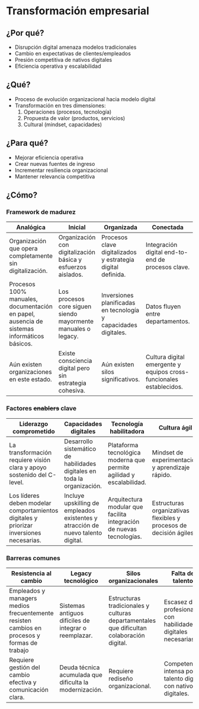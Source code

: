 # Transformación empresarial

## ¿Por qué?

- Disrupción digital amenaza modelos tradicionales
- Cambio en expectativas de clientes/empleados
- Presión competitiva de nativos digitales
- Eficiencia operativa y escalabilidad

## ¿Qué?

- Proceso de evolución organizacional hacia modelo digital
- Transformación en tres dimensiones:
  1. Operaciones (procesos, tecnología)
  1. Propuesta de valor (productos, servicios)
  1. Cultural (mindset, capacidades)

## ¿Para qué?

- Mejorar eficiencia operativa
- Crear nuevas fuentes de ingreso
- Incrementar resiliencia organizacional
- Mantener relevancia competitiva

## ¿Cómo?

### Framework de madurez

|Analógica|Inicial|Organizada|Conectada|Inteligente|Optimizada|
|-|-|-|-|-|-|
|Organización que opera completamente sin digitalización.|Organización con digitalización básica y esfuerzos aislados.|Procesos clave digitalizados y estrategia digital definida.|Integración digital end-to-end de procesos clave.|Decisiones basadas en datos en tiempo real.|Organización digital nativa que innova continuamente.|
|Procesos 100% manuales, documentación en papel, ausencia de sistemas informáticos básicos. |Los procesos core siguen siendo mayormente manuales o legacy.|Inversiones planificadas en tecnología y capacidades digitales.|Datos fluyen entre departamentos.|Automatización avanzada y uso de IA/ML.|Plataforma tecnológica modular y escalable.|
|Aún existen organizaciones en este estado.|Existe consciencia digital pero sin estrategia cohesiva.|Aún existen silos significativos.|Cultura digital emergente y equipos cross-funcionales establecidos.|Innovación digital sistemática y cultura ágil establecida.|Cultura de experimentación y aprendizaje continuo.|

### Factores <strike>enablers</strike> clave

|Liderazgo comprometido|Capacidades digitales|Tecnología habilitadora|Cultura ágil|
|-|-|-|-|
|La transformación requiere visión clara y apoyo sostenido del C-level.|Desarrollo sistemático de habilidades digitales en toda la organización.|Plataforma tecnológica moderna que permite agilidad y escalabilidad.|Mindset de experimentación y aprendizaje rápido.|
|Los líderes deben modelar comportamientos digitales y priorizar inversiones necesarias.|Incluye upskilling de empleados existentes y atracción de nuevo talento digital.|Arquitectura modular que facilita integración de nuevas tecnologías.|Estructuras organizativas flexibles y procesos de decisión ágiles.|

### Barreras comunes

|Resistencia al cambio|Legacy tecnológico|Silos organizacionales|Falta de talento|
|-|-|-|-|
|Empleados y managers medios frecuentemente resisten cambios en procesos y formas de trabajo|Sistemas antiguos difíciles de integrar o reemplazar.|Estructuras tradicionales y culturas departamentales que dificultan colaboración digital.|Escasez de profesionales con habilidades digitales necesarias.|
|Requiere gestión del cambio efectiva y comunicación clara.|Deuda técnica acumulada que dificulta la modernización.|Requiere rediseño organizacional.|Competencia intensa por talento digital con nativos digitales.|
